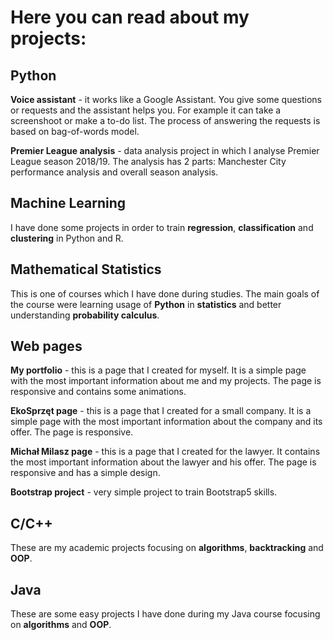 # Here you can read about my projects:
## Python
**Voice assistant** - it works like a Google Assistant. You give some questions or requests and the assistant helps you.
For example it can take a screenshoot or make a to-do list. The process of answering the requests is based on bag-of-words model.

**Premier League analysis** - data analysis project in which I analyse Premier League season 2018/19. The analysis has 2 parts: Manchester City performance analysis and overall season analysis.

## Machine Learning
I have done some projects in order to train **regression**, **classification** and **clustering** in Python and R.

## Mathematical Statistics
This is one of courses which I have done during studies. The main goals of the course were learning usage of **Python** in **statistics** and better understanding **probability calculus**.

## Web pages
**My portfolio** - this is a page that I created for myself. It is a simple page with the most important information about me and my projects.
The page is responsive and contains some animations.

**EkoSprzęt page** - this is a page that I created for a small company. It is a simple page with the most important information about the company and its offer.
The page is responsive.

**Michał Milasz page** - this is a page that I created for the lawyer. It contains the most important information about the lawyer and his offer.
The page is responsive and has a simple design.

**Bootstrap project** - very simple project to train Bootstrap5 skills.

## C/C++
These are my academic projects focusing on **algorithms**, **backtracking** and **OOP**.

## Java
These are some easy projects I have done during my Java course focusing on **algorithms** and **OOP**.
